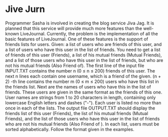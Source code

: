 # Jive Jurn
Programmer Sasha is involved in creating the blog service Jiva Jag. It is planned that this service will provide much more features than the well-known LiveJournal. Currently, the problem is the implementation of all the basic features of LiveJournal. One of these features is the support of friends lists for users.
Given: a list of users who are friends of this user, and a list of users who have this user in the list of friends.
You need to get a list of friends of this user (Friends), a list of his mutual friends (Mutual Friends), and a list of those users who have this user in the list of friends, but who are not his mutual friends (Also Friend of).
The first line of the input file INPUT.TXT contains the number n (0 ≤ n ≤ 200) friends of this user. The next n lines each contain one username, which is a friend of the given. (n + 2) -th line contains the number m (0 ≤ m ≤ 200) users who have this list in the friends list. Next are the names of users who have this in the list of friends. These users are given in the same format as the friends of this one.
User names are strings from 1 to 20 characters in length, containing only lowercase English letters and dashes ("-"). Each user is listed no more than once in each of the lists.
The output file OUTPUT.TXT should display the friends list of this user (Friends), the list of his mutual friends (Mutual Friends), and the list of those users who have this user in the list of friends who are not his mutual friends (Also Friend of ). In each list, users must be sorted alphabetically. Follow the format given in the examples.
